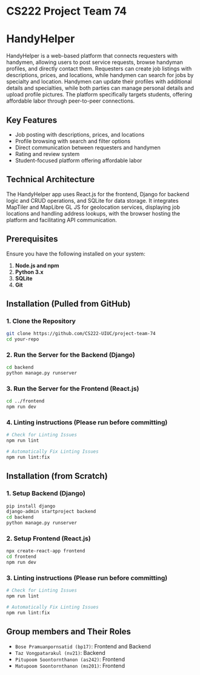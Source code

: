 # CS222 Project Team 74

# **HandyHelper**
HandyHelper is a web-based platform that connects requesters with handymen, allowing users to post service requests, browse handyman profiles, and directly contact them. Requesters can create job listings with descriptions, prices, and locations, while handymen can search for jobs by specialty and location. Handymen can update their profiles with additional details and specialties, while both parties can manage personal details and upload profile pictures. The platform specifically targets students, offering affordable labor through peer-to-peer connections.

## **Key Features**
- Job posting with descriptions, prices, and locations
- Profile browsing with search and filter options
- Direct communication between requesters and handymen
- Rating and review system
- Student-focused platform offering affordable labor

## **Technical Architecture**
The HandyHelper app uses React.js for the frontend, Django for backend logic and CRUD operations, and SQLite for data storage. It integrates MapTiler and MapLibre GL JS for geolocation services, displaying job locations and handling address lookups, with the browser hosting the platform and facilitating API communication.


## **Prerequisites**
Ensure you have the following installed on your system:
1. **Node.js and npm**
2. **Python 3.x**
3. **SQLite**
4. **Git**

## **Installation (Pulled from GitHub)**

### 1. Clone the Repository
```bash
git clone https://github.com/CS222-UIUC/project-team-74
cd your-repo
```

### 2. Run the Server for the Backend (Django)
```bash
cd backend
python manage.py runserver
```

### 3. Run the Server for the Frontend (React.js)
```bash
cd ../frontend
npm run dev
```

### 4. Linting instructions (Please run before committing)
```bash
# Check for Linting Issues
npm run lint

# Automatically Fix Linting Issues
npm run lint:fix
```

## **Installation (from Scratch)**

### 1. Setup Backend (Django)
```bash
pip install django
django-admin startproject backend
cd backend
python manage.py runserver
```

### 2. Setup Frontend (React.js)
```bash
npx create-react-app frontend
cd frontend
npm run dev
```

### 3. Linting instructions (Please run before committing)
```bash
# Check for Linting Issues
npm run lint

# Automatically Fix Linting Issues
npm run lint:fix
```

## **Group members and Their Roles**
- `Bose Pramuanpornsatid (bp17)`: Frontend and Backend
- `Taz Vongpatarakul (nv21)`: Backend
- `Pitupoom Soontornthanon (as242)`: Frontend
- `Matupoom Soontornthanon (ms201)`: Frontend

